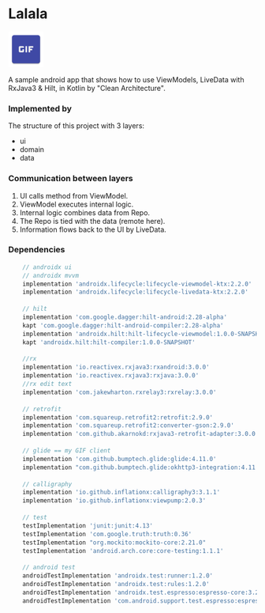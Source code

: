 # Lalala

![](/app/src/main/res/mipmap-hdpi/ic_launcher.png)

A sample android app that shows how to use ViewModels, LiveData with RxJava3 & Hilt, in Kotlin by "Clean Architecture".


### Implemented by
The structure of this project with 3 layers:
- ui
- domain
- data

### Communication between layers

1. UI calls method from ViewModel.
2. ViewModel executes internal logic.
3. Internal logic combines data from Repo.
4. The Repo is tied with the data (remote here).
5. Information flows back to the UI by LiveData.

### Dependencies

```gradle
    // androidx ui
    // androidx mvvm
    implementation 'androidx.lifecycle:lifecycle-viewmodel-ktx:2.2.0'
    implementation 'androidx.lifecycle:lifecycle-livedata-ktx:2.2.0'

    // hilt
    implementation 'com.google.dagger:hilt-android:2.28-alpha'
    kapt 'com.google.dagger:hilt-android-compiler:2.28-alpha'
    implementation 'androidx.hilt:hilt-lifecycle-viewmodel:1.0.0-SNAPSHOT'
    kapt 'androidx.hilt:hilt-compiler:1.0.0-SNAPSHOT'

    //rx
    implementation 'io.reactivex.rxjava3:rxandroid:3.0.0'
    implementation 'io.reactivex.rxjava3:rxjava:3.0.0'
    //rx edit text
    implementation 'com.jakewharton.rxrelay3:rxrelay:3.0.0'

    // retrofit
    implementation 'com.squareup.retrofit2:retrofit:2.9.0'
    implementation 'com.squareup.retrofit2:converter-gson:2.9.0'
    implementation 'com.github.akarnokd:rxjava3-retrofit-adapter:3.0.0'

    // glide == my GIF client
    implementation 'com.github.bumptech.glide:glide:4.11.0'
    implementation "com.github.bumptech.glide:okhttp3-integration:4.11.0"

    // calligraphy
    implementation 'io.github.inflationx:calligraphy3:3.1.1'
    implementation 'io.github.inflationx:viewpump:2.0.3'

    // test
    testImplementation 'junit:junit:4.13'
    testImplementation 'com.google.truth:truth:0.36'
    testImplementation "org.mockito:mockito-core:2.21.0"
    testImplementation 'android.arch.core:core-testing:1.1.1'

    // android test
    androidTestImplementation 'androidx.test:runner:1.2.0'
    androidTestImplementation 'androidx.test:rules:1.2.0'
    androidTestImplementation 'androidx.test.espresso:espresso-core:3.2.0'
    androidTestImplementation 'com.android.support.test.espresso:espresso-contrib:2.0'
```
